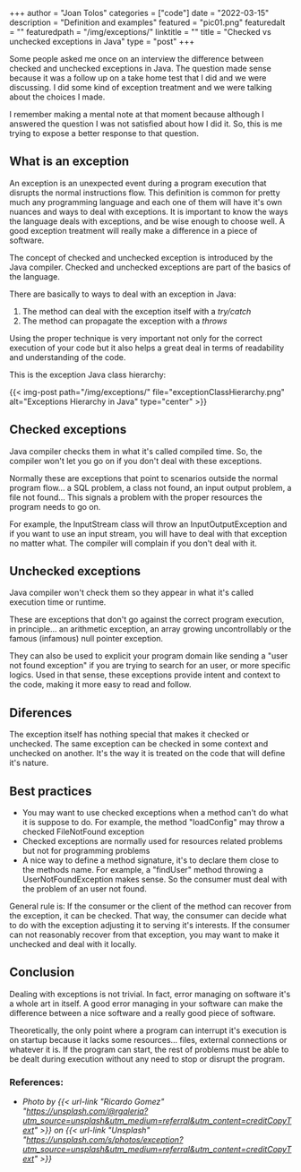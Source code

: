+++
author = "Joan Tolos"
categories = ["code"]
date = "2022-03-15"
description = "Definition and examples"
featured = "pic01.png"
featuredalt = ""
featuredpath = "/img/exceptions/"
linktitle = ""
title = "Checked vs unchecked exceptions in Java"
type = "post"
+++

Some people asked me once on an interview the difference between checked and unchecked exceptions in Java. The question made sense because it was a follow up on a take home test that I did and we were discussing. I did some kind of exception treatment and we were talking about the choices I made.

I remember making a mental note at that moment because although I answered the question I was not satisfied about how I did it. So, this is me trying to expose a better response to that question.

## What is an exception

An exception is an unexpected event during a program execution that disrupts the normal instructions flow. This definition is common for pretty much any programming language and each one of them will have it's own nuances and ways to deal with exceptions. It is important to know the ways the language deals with exceptions, and be wise enough to choose well. A good exception treatment will really make a difference in a piece of software.

The concept of checked and unchecked exception is introduced by the Java compiler. Checked and unchecked exceptions are part of the basics of the language.

There are basically to ways to deal with an exception in Java:

1. The method can deal with the exception itself with a _try/catch_
2. The method can propagate the exception with a _throws_

Using the proper technique is very important not only for the correct execution of your code but it also helps a great deal in terms of readability and understanding of the code.

This is the exception Java class hierarchy:

{{< img-post path="/img/exceptions/" file="exceptionClassHierarchy.png" alt="Exceptions Hierarchy in Java" type="center" >}}                    

## Checked exceptions

Java compiler checks them in what it's called compiled time. So, the compiler won't let you go on if you don't deal with these exceptions.

Normally these are exceptions that point to scenarios outside the normal program flow... a SQL problem, a class not found, an input output problem, a file not found... This signals a problem with the proper resources the program needs to go on.

For example, the InputStream class will throw an InputOutputException and if you want to use an input stream, you will have to deal with that exception no matter what. The compiler will complain if you don't deal with it.

## Unchecked exceptions

Java compiler won't check them so they appear in what it's called execution time or runtime.

These are exceptions that don't go against the correct program execution, in principle... an arithmetic exception, an array growing uncontrollably or the famous (infamous) null pointer exception.

They can also be used to explicit your program domain like sending a "user not found exception" if you are trying to search for an user, or more specific logics. Used in that sense, these exceptions provide intent and context to the code, making it more easy to read and follow.

## Diferences

The exception itself has nothing special that makes it checked or unchecked. The same exception can be checked in some context and unchecked on another. It's the way it is treated on the code that will define it's nature.

## Best practices

- You may want to use checked exceptions when a method can't do what it is suppose to do. For example, the method "loadConfig" may throw a checked FileNotFound exception
- Checked exceptions are normally used for resources related problems but not for programming problems
- A nice way to define a method signature, it's to declare them close to the methods name. For example, a "findUser" method throwing a UserNotFoundException makes sense. So the consumer must deal with the problem of an user not found.

General rule is: If the consumer or the client of the method can recover from the exception, it can be checked. That way, the consumer can decide what to do with the exception adjusting it to serving it's interests. If the consumer can not reasonably recover from that exception, you may want to make it unchecked and deal with it locally.

## Conclusion

Dealing with exceptions is not trivial. In fact, error managing on software it's a whole art in itself. A good error managing in your software can make the difference between a nice software and a really good piece of software.

Theoretically, the only point where a program can interrupt it's execution is on startup because it lacks some resources... files, external connections or whatever it is. If the program can start, the rest of problems must be able to be dealt during execution without any need to stop or disrupt the program.

### References:

* _Photo by {{< url-link "Ricardo Gomez" "https://unsplash.com/@rgaleria?utm_source=unsplash&utm_medium=referral&utm_content=creditCopyText" >}} on {{< url-link "Unsplash" "https://unsplash.com/s/photos/exception?utm_source=unsplash&utm_medium=referral&utm_content=creditCopyText" >}}_
